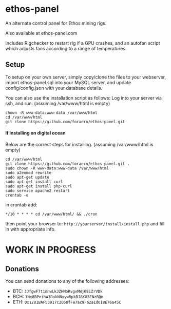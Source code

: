 # ethos-panel

An alternate control panel for Ethos mining rigs.

Also available at ethos-panel.com

Includes Rigchecker to restart rig if a GPU crashes, and an autofan script which adjusts fans according to a range of temperatures.

## Setup

To setup on your own server, simply copy/clone the files to your webserver, import ethos-panel.sql into your MySQL server, and update config/config.json with your database details.

You can also use the installation script as follows:
Log into your server via ssh, and run:
(assuming /var/www/html is empty)

    chown -R www-data:www-data /var/www/html
    cd /var/www/html
    git clone https://github.com/foraern/ethos-panel.git


#### If installing on digital ocean

Below are the correct steps for installing.
(assuming /var/www/html is empty)

    cd /var/www/html
    git clone https://github.com/foraern/ethos-panel.git .
    sudo chown -R www-data:www-data /var/www/html
    sudo a2enmod rewrite 
    sudo apt-get update
    sudo apt-get install curl
    sudo apt-get install php-curl
    sudo service apache2 restart
    crontab -e 




in crontab add:

    */10 * * * * cd /var/www/html/ && ./cron

then point your browser to: `http://yourserver/install/install.php` and fill in with appropriate info.


# WORK IN PROGRESS


## Donations

You can send donations to any of the following addresses:

* BTC: `3JfgwF7t1mnwLkJZHMoRvgxMWj6EiZrVDk`
* BCH: `1Nx8BPnihW3DukNNxywRpkBJ8K83ENzBQn`
* ETH: `0x1281BAF53917c2058fFe7ac9Fa2a1d618E76a45C`
